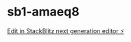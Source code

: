 # sb1-amaeq8

[Edit in StackBlitz next generation editor ⚡️](https://stackblitz.com/~/github.com/Den4ik1992/sb1-amaeq8)